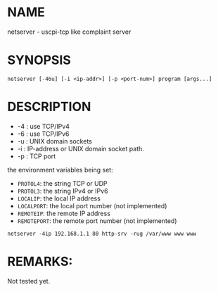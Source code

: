 # NAME
netserver - uscpi-tcp like complaint server

# SYNOPSIS

```
netserver [-46u] [-i <ip-addr>] [-p <port-num>] program [args...]

```

# DESCRIPTION

* -4 : use TCP/IPv4
* -6 : use TCP/IPv6
* -u : UNIX domain sockets
* -i <addr> : IP-address or UNIX domain socket path.
* -p <port> : TCP port

the environment variables being set:

* `PROTOL4`: the string TCP or UDP
* `PROTOL3`: the string IPv4 or IPv6
* `LOCALIP`: the local IP address
* `LOCALPORT`: the local port number (not implemented)
* `REMOTEIP`: the remote IP address
* `REMOTEPORT`: the remote port number (not implemented)

```
netserver -4ip 192.168.1.1 80 http-srv -rug /var/www www www
```

# REMARKS:
Not tested yet.
